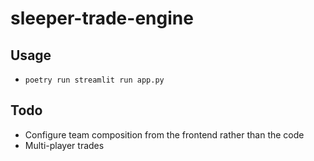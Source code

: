# sleeper-trade-engine

## Usage

- `poetry run streamlit run app.py`

## Todo

- Configure team composition from the frontend rather than the code
- Multi-player trades